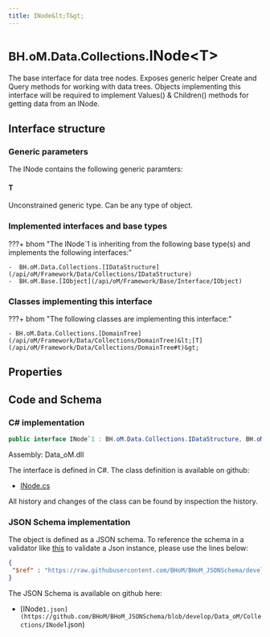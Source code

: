 ```yaml
---
title: INode&lt;T&gt;
---
```


# <small>BH.oM.Data.Collections.</small>**INode&lt;T&gt;**

The base interface for data tree nodes. Exposes generic helper Create and Query methods for working with data trees. Objects implementing this interface will be required to implement Values() &amp; Children() methods for getting data from an INode.

## Interface structure

### Generic parameters

The INode contains the following generic paramters:

#### T

Unconstrained generic type. Can be any type of object.

### Implemented interfaces and base types

???+ bhom "The INode`1 is inheriting from the following base type(s) and implements the following interfaces:"

    -  BH.oM.Data.Collections.[IDataStructure](/api/oM/Framework/Data/Collections/IDataStructure)
    -  BH.oM.Base.[IObject](/api/oM/Framework/Base/Interface/IObject)


### Classes implementing this interface

???+ bhom "The following classes are implementing this interface:"

    - BH.oM.Data.Collections.[DomainTree](/api/oM/Framework/Data/Collections/DomainTree)&lt;[T](/api/oM/Framework/Data/Collections/DomainTree#t)&gt;


## Properties

## Code and Schema

### C# implementation

``` C# title="C#"
public interface INode`1 : BH.oM.Data.Collections.IDataStructure, BH.oM.Base.IObject
```

Assembly: Data_oM.dll

The interface is defined in C#. The class definition is available on github:

- [INode.cs](https://github.com/BHoM/BHoM/blob/develop/Data_oM/Collections\Node.cs)

All history and changes of the class can be found by inspection the history.
### JSON Schema implementation

The object is defined as a JSON schema. To reference the schema in a validator like [this](https://www.jsonschemavalidator.net/) to validate a Json instance, please use the lines below:

``` json title="JSON Schema"
{
 "$ref" : "https://raw.githubusercontent.com/BHoM/BHoM_JSONSchema/develop/Data_oM/Collections/INode`1.json"
}
```

The JSON Schema is available on github here:

- [INode`1.json](https://github.com/BHoM/BHoM_JSONSchema/blob/develop/Data_oM/Collections/INode`1.json)
